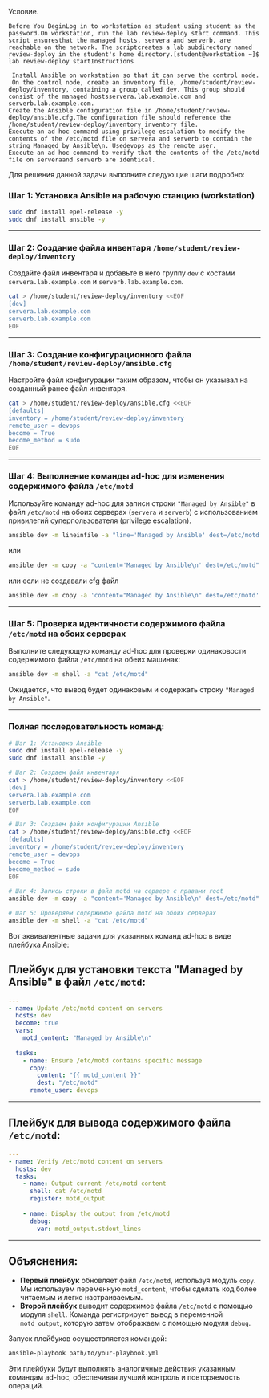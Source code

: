 Условие.
```
Before You BeginLog in to workstation as student using student as the password.On workstation, run the lab review-deploy start command. This script ensuresthat the managed hosts, servera and serverb, are reachable on the network. The scriptcreates a lab subdirectory named review-deploy in the student's home directory.[student@workstation ~]$ lab review-deploy startInstructions

 Install Ansible on workstation so that it can serve the control node.
 On the control node, create an inventory file, /home/student/review-deploy/inventory, containing a group called dev. This group should consist of the managed hostsservera.lab.example.com and serverb.lab.example.com.
Create the Ansible configuration file in /home/student/review-deploy/ansible.cfg.The configuration file should reference the /home/student/review-deploy/inventory inventory file.
Execute an ad hoc command using privilege escalation to modify the contents of the /etc/motd file on servera and serverb to contain the string Managed by Ansible\n. Usedevops as the remote user.
Execute an ad hoc command to verify that the contents of the /etc/motd file on serveraand serverb are identical.
```


Для решения данной задачи выполните следующие шаги подробно:

### Шаг 1: Установка Ansible на рабочую станцию (workstation)

```bash
sudo dnf install epel-release -y
sudo dnf install ansible -y
```

---

### Шаг 2: Создание файла инвентаря `/home/student/review-deploy/inventory`

Создайте файл инвентаря и добавьте в него группу `dev` с хостами `servera.lab.example.com` и `serverb.lab.example.com`.

```bash
cat > /home/student/review-deploy/inventory <<EOF
[dev]
servera.lab.example.com
serverb.lab.example.com
EOF
```

---

### Шаг 3: Создание конфигурационного файла `/home/student/review-deploy/ansible.cfg`

Настройте файл конфигурации таким образом, чтобы он указывал на созданный ранее файл инвентаря.

```bash
cat > /home/student/review-deploy/ansible.cfg <<EOF
[defaults]
inventory = /home/student/review-deploy/inventory
remote_user = devops
become = True
become_method = sudo
EOF
```

---

### Шаг 4: Выполнение команды ad-hoc для изменения содержимого файла `/etc/motd`

Используйте команду ad-hoc для записи строки `"Managed by Ansible"` в файл `/etc/motd` на обоих серверах (`servera` и `serverb`) с использованием привилегий суперпользователя (privilege escalation).

```bash
ansible dev -m lineinfile -a "line='Managed by Ansible' dest=/etc/motd state=present"
```
или
```bash
ansible dev -m copy -a "content='Managed by Ansible\n' dest=/etc/motd"
```
или если не создавали cfg файл
```bash
ansible dev -m copy -a 'content="Managed by Ansible\n" dest=/etc/motd' -b -u devops
```
---

### Шаг 5: Проверка идентичности содержимого файла `/etc/motd` на обоих серверах

Выполните следующую команду ad-hoc для проверки одинаковости содержимого файла `/etc/motd` на обеих машинах:
```bash
ansible dev -m shell -a "cat /etc/motd"
```
Ожидается, что вывод будет одинаковым и содержать строку `"Managed by Ansible"`.

---

### Полная последовательность команд:

```bash
# Шаг 1: Установка Ansible
sudo dnf install epel-release -y
sudo dnf install ansible -y

# Шаг 2: Создаем файл инвентаря
cat > /home/student/review-deploy/inventory <<EOF
[dev]
servera.lab.example.com
serverb.lab.example.com
EOF

# Шаг 3: Создаем файл конфигурации Ansible
cat > /home/student/review-deploy/ansible.cfg <<EOF
[defaults]
inventory = /home/student/review-deploy/inventory
remote_user = devops
become = True
become_method = sudo
EOF

# Шаг 4: Запись строки в файл motd на сервере с правами root
ansible dev -m copy -a "content='Managed by Ansible\n' dest=/etc/motd"

# Шаг 5: Проверяем содержимое файла motd на обоих серверах
ansible dev -m shell -a "cat /etc/motd"
```

Вот эквивалентные задачи для указанных команд ad-hoc в виде плейбука Ansible:

## Плейбук для установки текста "Managed by Ansible" в файл `/etc/motd`:

```yaml
---
- name: Update /etc/motd content on servers
  hosts: dev
  become: true
  vars:
    motd_content: "Managed by Ansible\n"
  
  tasks:
    - name: Ensure /etc/motd contains specific message
      copy:
        content: "{{ motd_content }}"
        dest: "/etc/motd"
      remote_user: devops
```

---

## Плейбук для вывода содержимого файла `/etc/motd`:

```yaml
---
- name: Verify /etc/motd content on servers
  hosts: dev
  tasks:
    - name: Output current /etc/motd content
      shell: cat /etc/motd
      register: motd_output
    
    - name: Display the output from /etc/motd
      debug:
        var: motd_output.stdout_lines
```

---

## Объяснения:

- **Первый плейбук** обновляет файл `/etc/motd`, используя модуль `copy`. Мы используем переменную `motd_content`, чтобы сделать код более читаемым и легко настраиваемым.
- **Второй плейбук** выводит содержимое файла `/etc/motd` с помощью модуля `shell`. Команда регистрирует вывод в переменной `motd_output`, которую затем отображаем с помощью модуля `debug`.

Запуск плейбуков осуществляется командой:

```bash
ansible-playbook path/to/your-playbook.yml
```

Эти плейбуки будут выполнять аналогичные действия указанным командам ad-hoc, обеспечивая лучший контроль и повторяемость операций.
